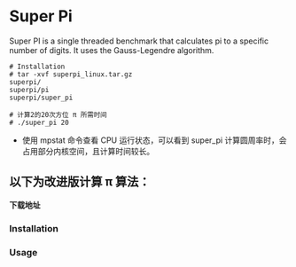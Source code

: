 # Super Pi
Super PI is a single threaded benchmark that calculates pi to a specific number of digits. It uses the Gauss-Legendre algorithm.
```
# Installation
# tar -xvf superpi_linux.tar.gz
superpi/
superpi/pi
superpi/super_pi

# 计算2的20次方位 π 所需时间
# ./super_pi 20
```
- 使用 mpstat 命令查看 CPU 运行状态，可以看到 super_pi 计算圆周率时，会占用部分内核空间，且计算时间较长。   
## 以下为改进版计算 π 算法：  
**下载地址**  

### Installation
### Usage